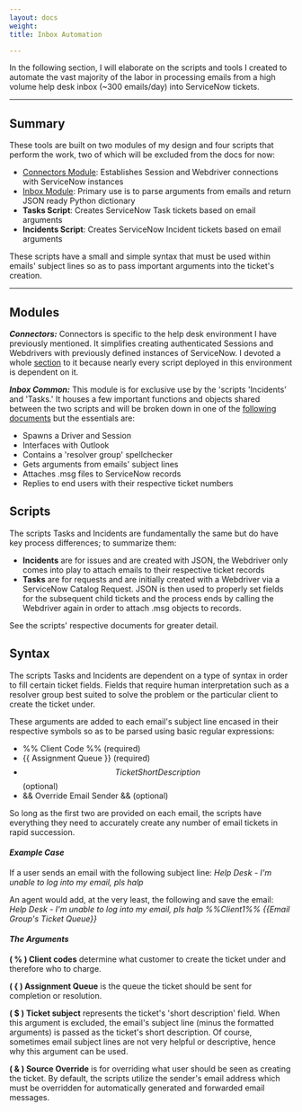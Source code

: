 ```yaml
---
layout: docs
weight: 
title: Inbox Automation

---
```

In the following section, I will elaborate on the scripts and tools I created to automate the vast majority of the labor in processing emails from a high volume help desk inbox (\~300 emails/day) into ServiceNow tickets.

<hr />

## Summary

These tools are built on two modules of my design and four scripts that perform the work, two of which will be excluded from the docs for now:

* [Connectors Module](/docs/connectors/): Establishes Session and Webdriver connections with ServiceNow instances
* [Inbox Module](/docs/inbox-common-module/): Primary use is to parse arguments from emails and return JSON ready Python dictionary
* **Tasks Script**: Creates ServiceNow Task tickets based on email arguments
* **Incidents Script**: Creates ServiceNow Incident tickets based on email arguments

These scripts have a small and simple syntax that must be used within emails' subject lines so as to pass important arguments into the ticket's creation.

<hr />

## Modules

**_Connectors:_** Connectors is specific to the help desk environment I have previously mentioned. It simplifies creating authenticated Sessions and Webdrivers with previously defined instances of ServiceNow. I devoted a whole [section](/docs/connectors/) to it because nearly every script deployed in this environment is dependent on it.

**_Inbox Common:_** This module is for exclusive use by the 'scripts 'Incidents' and 'Tasks.' It houses a few important functions and objects shared between the two scripts and will be broken down in one of the [following documents](/docs/inbox-common-module/) but the essentials are:

* Spawns a Driver and Session
* Interfaces with Outlook
* Contains a 'resolver group' spellchecker
* Gets arguments from emails' subject lines
* Attaches .msg files to ServiceNow records
* Replies to end users with their respective ticket numbers

## Scripts

The scripts Tasks and Incidents are fundamentally the same but do have key process differences; to summarize them:

* **Incidents** are for issues and are created with JSON, the Webdriver only comes into play to attach emails to their respective ticket records
* **Tasks** are for requests and are initially created with a Webdriver via a ServiceNow Catalog Request. JSON is then used to properly set fields for the subsequent child tickets and the process ends by calling the Webdriver again in order to attach .msg objects to records.

See the scripts' respective documents for greater detail.

## Syntax

The scripts Tasks and Incidents are dependent on a type of syntax in order to fill certain ticket fields. Fields that require human interpretation such as a resolver group best suited to solve the problem or the particular client to create the ticket under.

These arguments are added to each email's subject line encased in their respective symbols so as to be parsed using basic regular expressions:

* %% Client Code %% (required)
* {{ Assignment Queue }} (required)
* $$ Ticket Short Description $$ (optional)
* && Override Email Sender && (optional)

So long as the first two are provided on each email, the scripts have everything they need to accurately create any number of email tickets in rapid succession.

#### **_Example Case_**

If a user sends an email with the following subject line:
_Help Desk - I'm unable to log into my email, pls halp_

An agent would add, at the very least, the following and save the email:
_Help Desk - I'm unable to log into my email, pls halp %%Client1%% {{Email Group's Ticket Queue}}_

#### **_The Arguments_**

**( % ) Client codes** determine what customer to create the ticket under and therefore who to charge.

**( { ) Assignment Queue** is the queue the ticket should be sent for completion or resolution.

**( $ ) Ticket subject** represents the ticket's 'short description' field. When this argument is excluded, the email's subject line (minus the formatted arguments) is passed as the ticket's short description. Of course, sometimes email subject lines are not very helpful or descriptive, hence why this argument can be used.

**( & ) Source Override** is for overriding what user should be seen as creating the ticket. By default, the scripts utilize the sender's email address which must be overridden for automatically generated and forwarded email messages.